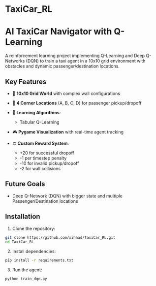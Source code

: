 # TaxiCar_RL
# AI TaxiCar Navigator with Q-Learning 


A reinforcement learning project implementing Q-Learning and Deep Q-Networks (DQN) to train a taxi agent in a 10x10 grid environment with obstacles and dynamic passenger/destination locations.

## Key Features
- 🚕 **10x10 Grid World** with complex wall configurations
- 🧭 **4 Corner Locations** (A, B, C, D) for passenger pickup/dropoff
- 🧠 **Learning Algorithms**:
  - Tabular Q-Learning

- 🎮 **Pygame Visualization** with real-time agent tracking
- ⚖️ **Custom Reward System**:
  - +20 for successful dropoff
  - -1 per timestep penalty
  - -10 for invalid pickup/dropoff
  - -2 for wall collisions
  
## Future Goals
  - Deep Q-Network (DQN) with bigger state and multiple Passenger/Destination locations

## Installation
1. Clone the repository:
```bash
git clone https://github.com/xihaad/TaxiCar_RL.git
cd TaxiCar_RL
```
2. Install dependencies:
```bash
pip install -r requirements.txt
```
3. Run the agent:
```bash
python train_dqn.py
```